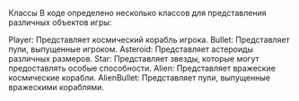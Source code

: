 Классы
В коде определено несколько классов для представления различных объектов игры:

Player: Представляет космический корабль игрока.
Bullet: Представляет пули, выпущенные игроком.
Asteroid: Представляет астероиды различных размеров.
Star: Представляет звезды, которые могут предоставлять особые способности.
Alien: Представляет вражеские космические корабли.
AlienBullet: Представляет пули, выпущенные вражескими кораблями.
